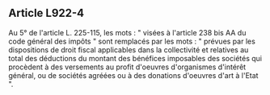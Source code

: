 Article L922-4
----
Au 5° de l'article L. 225-115, les mots : " visées à l'article 238 bis AA du
code général des impôts " sont remplacés par les mots : " prévues par les
dispositions de droit fiscal applicables dans la collectivité et relatives au
total des déductions du montant des bénéfices imposables des sociétés qui
procèdent à des versements au profit d'oeuvres d'organismes d'intérêt général,
ou de sociétés agréées ou à des donations d'oeuvres d'art à l'Etat ".
